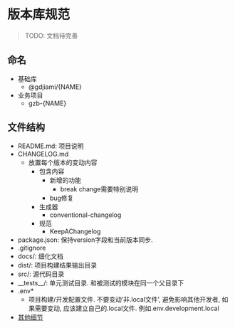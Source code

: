 # 版本库规范

> TODO: 文档待完善

## 命名

- 基础库
  - @gdjiami/{NAME}
- 业务项目
  - gzb-{NAME}

## 文件结构

- README.md: 项目说明
- CHANGELOG.md
  - 放置每个版本的变动内容
    - 包含内容
      - 新增的功能
        - break change需要特别说明
      - bug修复
    - 生成器
      - conventional-changelog
    - 规范
      - KeepAChangelog
- package.json: 保持version字段和当前版本同步.
- .gitignore
- docs/: 细化文档
- dist/: 项目构建结果输出目录
- src/: 源代码目录
- \_\_tests\_\_/: 单元测试目录. 和被测试的模块在同一个父目录下
- .env*
  - 项目构建/开发配置文件. 不要变动’非.local文件’, 避免影响其他开发者, 如果需要变动, 应该建立自己的.local文件. 例如.env.development.local
- [其他细节](https://carney520.github.io/jm-cli/docs/folder-structure)